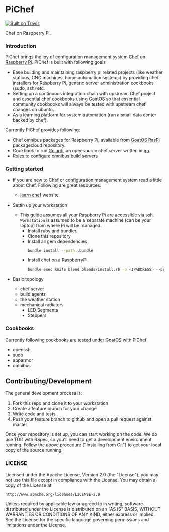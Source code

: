 PiChef
=========
[![Built on Travis](https://secure.travis-ci.org/ranjib/pichef.png?branch=master)](http://travis-ci.org/ranjib/pichef)

Chef on Raspberry Pi.

### Introduction

PiChef brings the joy of configuration management system [Chef](https://www.chef.io/chef/)
on [Raspberry Pi](https://www.raspberrypi.org/).
PiChef is built with following goals
  - Ease building and maintaining raspberry pi related projects (like weather stations, CNC machines, home automation systems) by providing chef installers for Raspberry Pi, generic server administration cookbooks (sudo, ssh) etc.
  - Setting up a continuous integration chain with upstream Chef project and [essential chef cookbooks](https://github.com/ranjib/pichef#cookbooks) using [GoatOS](https://github.com/goatos) so that essential community cookbooks will always be tested with upstream chef changes on ubuntu.
  - As a learning platform for system automation (run a small data center backed by chef).

Currently PiChef provides following:
- Chef omnibus packages for Raspberry Pi, available from [GoatOS RasPi](https://packagecloud.io/goatos/raspi) packagecloud repository.
- Cookbook to run [Goiardi](https://github.com/ctdk/goiardi), an opensource chef server written in [go](https://golang.org/).
- Roles to configure omnibus build servers


### Getting started

- If you are new to Chef or configuration management system read a little about Chef. Following
are great resources.
  - [learn chef](https://learn.chef.io/) website
- Settin up your workstation
  - This guide assumes all your Raspberry Pi are accessible via
ssh. `Workstation` is assumed to be a separate machine (can be your laptop)
from where Pi will be managed.
    - Install ruby and bundler.
    - Clone this repository
    - Install all gem dependencies
      ```sh
      bundle install --path .bundle
      ```
    - Install chef on a RaspberryPi
      ```sh
      bundle exec knife blend blends/install.rb -h <IPADDRESS> --prompt
      ```

- Basic topology
  - chef server
  - build agents
  - the weather station
  - mechanical radiators
    - LED Segments
    - Steppers


### Cookbooks

Currently following cookbooks are tested under GoatOS with PiChef

- openssh
- sudo
- apparmor
- omnibus

## Contributing/Development

The general development process is:

1. Fork this repo and clone it to your workstation
2. Create a feature branch for your change
3. Write code and tests
4. Push your feature branch to github and open a pull request against
   master

Once your repository is set up, you can start working on the code. We do use
TDD with RSpec, so you'll need to get a development environment running.
Follow the above procedure ("Installing from Git") to get your local
copy of the source running.


### LICENSE

Licensed under the Apache License, Version 2.0 (the "License");
you may not use this file except in compliance with the License.
You may obtain a copy of the License at

    http://www.apache.org/licenses/LICENSE-2.0

Unless required by applicable law or agreed to in writing, software
distributed under the License is distributed on an "AS IS" BASIS,
WITHOUT WARRANTIES OR CONDITIONS OF ANY KIND, either express or implied.
See the License for the specific language governing permissions and
limitations under the License.
